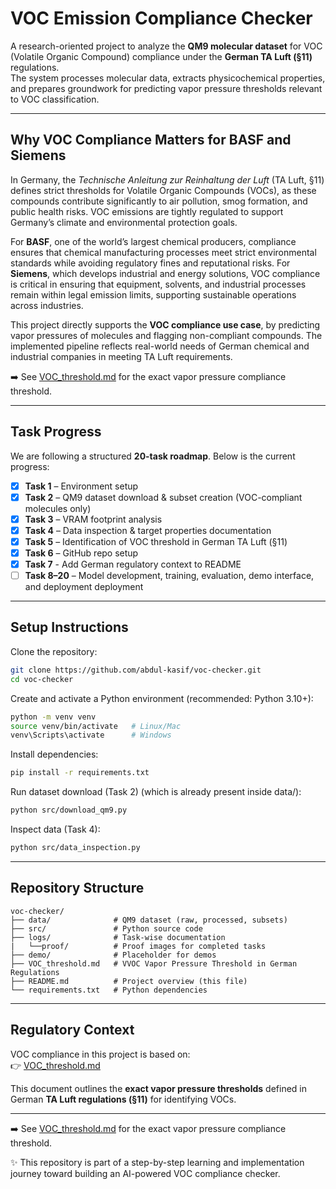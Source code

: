 # VOC Emission Compliance Checker  

A research-oriented project to analyze the **QM9 molecular dataset** for VOC (Volatile Organic Compound) compliance under the **German TA Luft (§11)** regulations.  
The system processes molecular data, extracts physicochemical properties, and prepares groundwork for predicting vapor pressure thresholds relevant to VOC classification.  

---
## Why VOC Compliance Matters for BASF and Siemens

In Germany, the *Technische Anleitung zur Reinhaltung der Luft* (TA Luft, §11) defines strict thresholds for Volatile Organic Compounds (VOCs), as these compounds contribute significantly to air pollution, smog formation, and public health risks. VOC emissions are tightly regulated to support Germany’s climate and environmental protection goals.

For **BASF**, one of the world’s largest chemical producers, compliance ensures that chemical manufacturing processes meet strict environmental standards while avoiding regulatory fines and reputational risks. For **Siemens**, which develops industrial and energy solutions, VOC compliance is critical in ensuring that equipment, solvents, and industrial processes remain within legal emission limits, supporting sustainable operations across industries.

This project directly supports the **VOC compliance use case**, by predicting vapor pressures of molecules and flagging non-compliant compounds. The implemented pipeline reflects real-world needs of German chemical and industrial companies in meeting TA Luft requirements.

➡️ See [VOC_threshold.md](./VOC_threshold.md) for the exact vapor pressure compliance threshold.

---

## Task Progress  
We are following a structured **20-task roadmap**. Below is the current progress:  

- [x] **Task 1** – Environment setup  
- [x] **Task 2** – QM9 dataset download & subset creation (VOC-compliant molecules only)  
- [x] **Task 3** – VRAM footprint analysis  
- [x] **Task 4** – Data inspection & target properties documentation  
- [x] **Task 5** – Identification of VOC threshold in German TA Luft (§11)  
- [x] **Task 6** – GitHub repo setup
- [x] **Task 7** - Add German regulatory context to README
- [ ] **Task 8–20** – Model development, training, evaluation, demo interface, and deployment  deployment  

---

## Setup Instructions  

Clone the repository:  
```bash
git clone https://github.com/abdul-kasif/voc-checker.git
cd voc-checker
```

Create and activate a Python environment (recommended: Python 3.10+):  
```bash
python -m venv venv
source venv/bin/activate   # Linux/Mac
venv\Scripts\activate      # Windows
```

Install dependencies:  
```bash
pip install -r requirements.txt
```

Run dataset download (Task 2) (which is already present inside data/):  
```bash
python src/download_qm9.py
```

Inspect data (Task 4):  
```bash
python src/data_inspection.py
```

---

##  Repository Structure  

```
voc-checker/
├── data/              # QM9 dataset (raw, processed, subsets)
├── src/               # Python source code
├── logs/              # Task-wise documentation
|   └──proof/          # Proof images for completed tasks     
├── demo/              # Placeholder for demos
├── VOC_threshold.md   # VVOC Vapor Pressure Threshold in German Regulations
├── README.md          # Project overview (this file)
└── requirements.txt   # Python dependencies
```

---

##  Regulatory Context  

VOC compliance in this project is based on:  
👉 [VOC_threshold.md](./VOC_threshold.md)  

This document outlines the **exact vapor pressure thresholds** defined in German **TA Luft regulations (§11)** for identifying VOCs.  

---

➡️ See [VOC_threshold.md](./VOC_threshold.md) for the exact vapor pressure compliance threshold.

✨ This repository is part of a step-by-step learning and implementation journey toward building an AI-powered VOC compliance checker.  